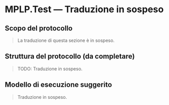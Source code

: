 ﻿---
version: v1.0.0
status: frozen
releaseDate: 2025-06-28
source: MPLP
license: MIT
---
# MPLP.Test — Traduzione in sospeso

## Scopo del protocollo
> La traduzione di questa sezione è in sospeso.

## Struttura del protocollo (da completare)
> TODO: Traduzione in sospeso.

## Modello di esecuzione suggerito
> Traduzione in sospeso.